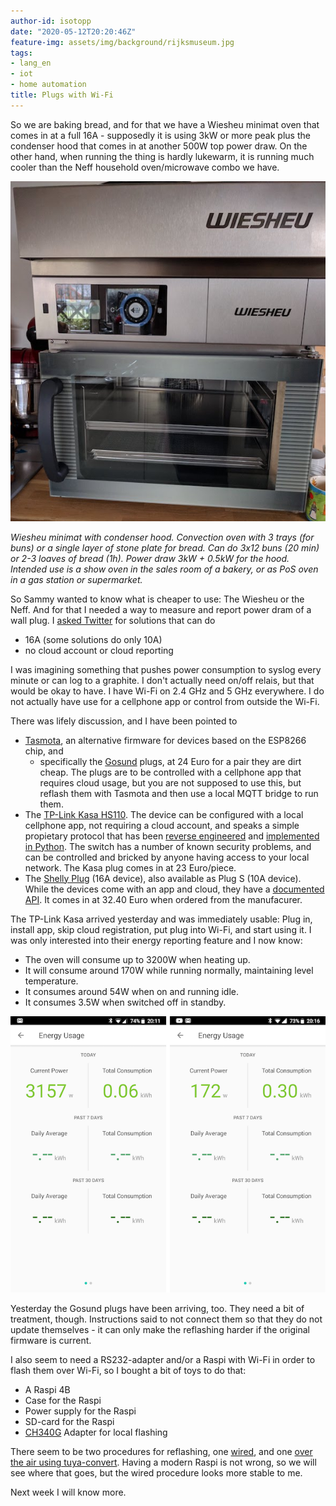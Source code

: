 ```yaml
---
author-id: isotopp
date: "2020-05-12T20:20:46Z"
feature-img: assets/img/background/rijksmuseum.jpg
tags:
- lang_en
- iot
- home automation
title: Plugs with Wi-Fi
---
```

So we are baking bread, and for that we have a Wiesheu minimat oven that comes in at a full 16A - supposedly it is using 3kW or more peak plus the condenser hood that comes in at another 500W top power draw. On the other hand, when running the thing is hardly lukewarm, it is running much cooler than the Neff household oven/microwave combo we have.

![](/uploads/2020/05/wiesheu.jpg)

*Wiesheu minimat with condenser hood. Convection oven with 3 trays (for buns) or a single layer of stone plate for bread. Can do 3x12 buns (20 min) or 2-3 loaves of bread (1h). Power draw 3kW + 0.5kW for the hood. Intended use is a show oven in the sales room of a bakery, or as PoS oven in a gas station or supermarket.*

So Sammy wanted to know what is cheaper to use: The Wiesheu or the Neff. And for that I needed a way to measure and report power dram of a wall plug. I [asked Twitter](https://twitter.com/isotopp/status/1258765170219892736) for solutions that can do

- 16A (some solutions do only 10A)
- no cloud account or cloud reporting

I was imagining something that pushes power consumption to syslog every minute or can log to a graphite. I don't actually need on/off relais, but that would be okay to have. I have Wi-Fi on 2.4 GHz and 5 GHz everywhere. I do not actually have use for a cellphone app or control from outside the Wi-Fi.

There was lifely discussion, and I have been pointed to

- [Tasmota](https://tasmota.github.io), an alternative firmware for devices based on the ESP8266 chip, and
  - specifically the [Gosund](https://www.amazon.de/gp/product/B085Q5ZR33) plugs, at 24 Euro for a pair they are dirt cheap. The plugs are to be controlled with a cellphone app that requires cloud usage, but you are not supposed to use this, but reflash them with Tasmota and then use a local MQTT bridge to run them.
- The [TP-Link Kasa HS110](https://www.amazon.de/gp/product/B017X72IES). The device can be configured with a local cellphone app, not requiring a cloud account, and speaks a simple propietary protocol that has been [reverse engineered](https://www.softscheck.com/en/reverse-engineering-tp-link-hs110/) and [implemented in Python](https://github.com/softScheck/tplink-smartplug). The switch has a number of known security problems, and can be controlled and bricked by anyone having access to your local network. The Kasa plug comes in at 23 Euro/piece.
- The [Shelly Plug](https://shop.shelly.cloud/shelly-plug-Wi-Fi-smart-home-automation#71) (16A device), also available as Plug S (10A device). While the devices come with an app and cloud, they have a [documented API](https://shelly-api-docs.shelly.cloud). It comes in at 32.40 Euro when ordered from the manufacurer.

The TP-Link Kasa arrived yesterday and was immediately usable: Plug in, install app, skip cloud registration, put plug into Wi-Fi, and start using it. I was only interested into their energy reporting feature and I now know:

- The oven will consume up to 3200W when heating up.
- It will consume around 170W while running normally, maintaining level temperature.
- It consumes around 54W when on and running idle.
- It consumes 3.5W when switched off in standby.

![](/uploads/2020/05/wiesheu-power.png)

Yesterday the Gosund plugs have been arriving, too. They need a bit of treatment, though. Instructions said to not connect them so that they do not update themselves - it can only make the reflashing harder if the original firmware is current.

I also seem to need a RS232-adapter and/or a Raspi with Wi-Fi in order to flash them over Wi-Fi, so I bought a bit of toys to do that:

- A Raspi 4B
- Case for the Raspi
- Power supply for the Raspi
- SD-card for the Raspi
- [CH340G](https://www.amazon.de/gp/product/B01N7KA3OO) Adapter for local flashing

There seem to be two procedures for reflashing, one [wired](https://www.malachisoord.com/2019/11/24/flashing-custom-firmware-on-a-gosund-sp111/), and one [over the air using tuya-convert](https://github.com/ct-Open-Source/tuya-convert). Having a modern Raspi is not wrong, so we will see where that goes, but the wired procedure looks more stable to me.

Next week I will know more.
